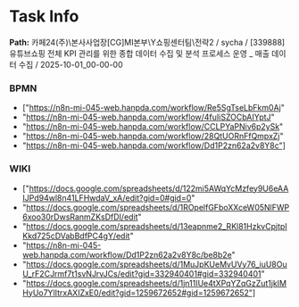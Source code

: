 # Task Info

**Path:** 카페24(주)\본사사업장\[CG]MI본부\Y쇼핑센터팀\전략2 / sycha / [339888] 유튜브쇼핑 전체 KPI 관리를 위한 종합 데이터 수집 및 분석 프로세스 운영 _ 매출 데이터 수집 / 2025-10-01_00-00-00

### BPMN
- ["https://n8n-mi-045-web.hanpda.com/workflow/Re5SgTseLbFkm0Aj"
- "https://n8n-mi-045-web.hanpda.com/workflow/4fuIiSZOCbAIYptJ"
- "https://n8n-mi-045-web.hanpda.com/workflow/CCLPYaPNiv6p2ySk"
- "https://n8n-mi-045-web.hanpda.com/workflow/28QtUORnFfQmpxZj"
- "https://n8n-mi-045-web.hanpda.com/workflow/Dd1P2zn62a2v8Y8c"]

### WIKI
- ["https://docs.google.com/spreadsheets/d/122mi5AWqYcMzfey9U6eAAIJPd94wl8n41LFHwdaV_xA/edit?gid=0#gid=0"
- "https://docs.google.com/spreadsheets/d/1ROpelfGFboXXceW05NlFWP6xoo30rDwsRanmZKsDfDI/edit"
- "https://docs.google.com/spreadsheets/d/13eapnme2_RKl81HzkvCpjtpIKkd725cDVabBdfPC4gY/edit"
- "https://n8n-mi-045-web.hanpda.com/workflow/Dd1P2zn62a2v8Y8c/be8b2e"
- "https://docs.google.com/spreadsheets/d/1MuJpKUeMvUVy76_iuU8OuU_rF2CJrmf7t1svNJrvJCs/edit?gid=332940401#gid=332940401"
- "https://docs.google.com/spreadsheets/d/1jn11IUe4tXPqYZqGzZut1jkIMHyUo7YlItrxAXIZxE0/edit?gid=1259672652#gid=1259672652"]

